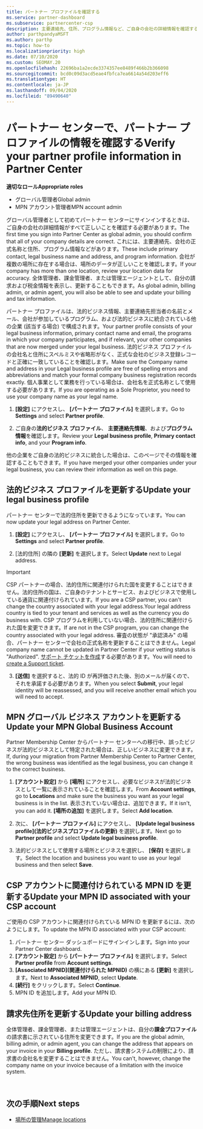 ```yaml
---
title: パートナー プロファイルを確認する
ms.service: partner-dashboard
ms.subservice: partnercenter-csp
description: 主要連絡先、住所、プログラム情報など、ご自身の会社の詳細情報を確認する方法について説明します。 また、法的住所や請求先住所を更新することもできます。
author: parthpandyaMSFT
ms.author: parthp
ms.topic: how-to
ms.localizationpriority: high
ms.date: 07/10/2020
ms.custom: SEOMAY.20
ms.openlocfilehash: 22696ba1a2ecde3374357ee8489f466b2b366098
ms.sourcegitcommit: bcd0c09d3acd5eae4fbfca7ea6614a54d203eff6
ms.translationtype: HT
ms.contentlocale: ja-JP
ms.lasthandoff: 09/04/2020
ms.locfileid: "89490640"
---
```

# <a name="verify-your-partner-profile-information-in-partner-center"></a><span data-ttu-id="8f06e-104">パートナー センターで、パートナー プロファイルの情報を確認する</span><span class="sxs-lookup"><span data-stu-id="8f06e-104">Verify your partner profile information in Partner Center</span></span>

<span data-ttu-id="8f06e-105">**適切なロール**</span><span class="sxs-lookup"><span data-stu-id="8f06e-105">**Appropriate roles**</span></span>

- <span data-ttu-id="8f06e-106">グローバル管理者</span><span class="sxs-lookup"><span data-stu-id="8f06e-106">Global admin</span></span>
- <span data-ttu-id="8f06e-107">MPN アカウント管理者</span><span class="sxs-lookup"><span data-stu-id="8f06e-107">MPN account admin</span></span>

<span data-ttu-id="8f06e-108">グローバル管理者として初めてパートナー センターにサインインするときは、ご自身の会社の詳細情報がすべて正しいことを確認する必要があります。</span><span class="sxs-lookup"><span data-stu-id="8f06e-108">The first time you sign into Partner Center as global admin, you should confirm that all of your company details are correct.</span></span> <span data-ttu-id="8f06e-109">これには、主要連絡先、会社の正式名称と住所、プログラム情報などがあります。</span><span class="sxs-lookup"><span data-stu-id="8f06e-109">These include primary contact, legal business name and address, and program information.</span></span> <span data-ttu-id="8f06e-110">会社が複数の場所に存在する場合は、場所のデータが正しいことを確認します。</span><span class="sxs-lookup"><span data-stu-id="8f06e-110">If your company has more than one location, review your location data for accuracy.</span></span> <span data-ttu-id="8f06e-111">全体管理者、課金管理者、または管理エージェントとして、自分の請求および税金情報を表示し、更新することもできます。</span><span class="sxs-lookup"><span data-stu-id="8f06e-111">As global admin, billing admin, or admin agent, you will also be able to see and update your billing and tax information.</span></span>

<span data-ttu-id="8f06e-112">パートナー プロファイルは、法的ビジネス情報、主要連絡先担当者の名前とメール、会社が参加しているプログラム、および法的ビジネスに統合されている他の企業 (該当する場合) で構成されます。</span><span class="sxs-lookup"><span data-stu-id="8f06e-112">Your partner profile consists of your legal business information, primary contact name and email, the programs in which your company participates, and if relevant, your other companies that are now merged under your legal business.</span></span> <span data-ttu-id="8f06e-113">法的ビジネス プロファイルの会社名と住所にスペルミスや省略形がなく、正式な会社のビジネス登録レコードと正確に一致していることを確認します。</span><span class="sxs-lookup"><span data-stu-id="8f06e-113">Make sure the Company name and address in your Legal business profile are free of spelling errors and abbreviations and match your formal company business registration records exactly.</span></span> <span data-ttu-id="8f06e-114">個人事業として業務を行っている場合は、会社名を正式名称として使用する必要があります。</span><span class="sxs-lookup"><span data-stu-id="8f06e-114">If you are operating as a Sole Proprietor, you need to use your company name as your legal name.</span></span>

1. <span data-ttu-id="8f06e-115">**[設定]** にアクセスし、 **[パートナー プロファイル]** を選択します。</span><span class="sxs-lookup"><span data-stu-id="8f06e-115">Go to **Settings** and select **Partner profile**.</span></span>

2. <span data-ttu-id="8f06e-116">ご自身の**法的ビジネス プロファイル**、 **主要連絡先情報**、および**プログラム情報**を確認します。</span><span class="sxs-lookup"><span data-stu-id="8f06e-116">Review your **Legal business profile**, **Primary contact info**, and your **Program info**.</span></span>

<span data-ttu-id="8f06e-117">他の企業をご自身の法的ビジネスに統合した場合は、このページでその情報を確認することもできます。</span><span class="sxs-lookup"><span data-stu-id="8f06e-117">If you have merged your other companies under your legal business, you can review their information as well on this page.</span></span>

## <a name="update-your-legal-business-profile"></a><span data-ttu-id="8f06e-118">法的ビジネス プロファイルを更新する</span><span class="sxs-lookup"><span data-stu-id="8f06e-118">Update your legal business profile</span></span>

<span data-ttu-id="8f06e-119">パートナー センターで法的住所を更新できるようになっています。</span><span class="sxs-lookup"><span data-stu-id="8f06e-119">You can now update your legal address on Partner Center.</span></span>

1. <span data-ttu-id="8f06e-120">**[設定]** にアクセスし、 **[パートナー プロファイル]** を選択します。</span><span class="sxs-lookup"><span data-stu-id="8f06e-120">Go to **Settings** and select **Partner profile**.</span></span> 

2. <span data-ttu-id="8f06e-121">[法的住所] の隣の **[更新]** を選択します。</span><span class="sxs-lookup"><span data-stu-id="8f06e-121">Select **Update** next to Legal address.</span></span> 

>[!Important]
><span data-ttu-id="8f06e-122">CSP パートナーの場合、法的住所に関連付けられた国を変更することはできません。法的住所の国は、ご自身のテナントとサービス、およびビジネスで使用している通貨に関連付けられています。</span><span class="sxs-lookup"><span data-stu-id="8f06e-122">If you are a CSP partner, you can't change the country associated with your legal address.Your legal address country is tied to your tenant and services as well as the currency you do business with.</span></span> <span data-ttu-id="8f06e-123">CSP プログラムを利用していない場合、法的住所に関連付けられた国を変更できます。</span><span class="sxs-lookup"><span data-stu-id="8f06e-123">If are not in the CSP program, you can change the country associated with your legal address.</span></span> <span data-ttu-id="8f06e-124">審査の状態が "承認済み" の場合、パートナー センターで会社の正式名称を更新することはできません。</span><span class="sxs-lookup"><span data-stu-id="8f06e-124">Legal company name cannot be updated in Partner Center if your vetting status is "Authorized".</span></span> <span data-ttu-id="8f06e-125">[サポート チケットを作成](https://partner.microsoft.com/dashboard/support/csp/servicerequests/create?stage=2&topicid=eb74583c-61b3-2124-bffc-00920e0ae772)する必要があります。</span><span class="sxs-lookup"><span data-stu-id="8f06e-125">You will need to [create a Support ticket](https://partner.microsoft.com/dashboard/support/csp/servicerequests/create?stage=2&topicid=eb74583c-61b3-2124-bffc-00920e0ae772).</span></span>

3. <span data-ttu-id="8f06e-126">**[送信]** を選択すると、法的 ID が再評価された後、別のメールが届くので、それを承諾する必要があります。</span><span class="sxs-lookup"><span data-stu-id="8f06e-126">When you select **Submit**, your legal identity will be reassessed, and you will receive another email which you will need to accept.</span></span>

## <a name="update-your-mpn-global-business-account"></a><span data-ttu-id="8f06e-127">MPN グローバル ビジネス アカウントを更新する</span><span class="sxs-lookup"><span data-stu-id="8f06e-127">Update your MPN Global Business Account</span></span>

<span data-ttu-id="8f06e-128">Partner Membership Center からパートナー センターへの移行中、誤ったビジネスが法的ビジネスとして特定された場合は、正しいビジネスに変更できます。</span><span class="sxs-lookup"><span data-stu-id="8f06e-128">If, during your migration from Partner Membership Center to Partner Center, the wrong business was identified as the legal business, you can change it to the correct business.</span></span>

1. <span data-ttu-id="8f06e-129">**[アカウント設定]** から **[場所]** にアクセスし、必要なビジネスが法的ビジネスとして一覧に表示されていることを確認します。</span><span class="sxs-lookup"><span data-stu-id="8f06e-129">From **Account settings**, go to **Locations** and make sure the business you want as your legal business is in the list.</span></span> <span data-ttu-id="8f06e-130">表示されていない場合は、追加できます。</span><span class="sxs-lookup"><span data-stu-id="8f06e-130">If it isn't, you can add it.</span></span> <span data-ttu-id="8f06e-131">**[場所の追加]** を選択します。</span><span class="sxs-lookup"><span data-stu-id="8f06e-131">Select **Add location**.</span></span>

2. <span data-ttu-id="8f06e-132">次に、 **[パートナー プロファイル]** にアクセスし、 **[Update legal business profile]\(法的ビジネスプロファイルの更新\)** を選択します。</span><span class="sxs-lookup"><span data-stu-id="8f06e-132">Next go to **Partner profile** and select **Update legal business profile**.</span></span>

3. <span data-ttu-id="8f06e-133">法的ビジネスとして使用する場所とビジネスを選択し、 **[保存]** を選択します。</span><span class="sxs-lookup"><span data-stu-id="8f06e-133">Select the location and business you want to use as your legal business and then select **Save**.</span></span>

## <a name="update-your-mpn-id-associated-with-your-csp-account"></a><span data-ttu-id="8f06e-134">CSP アカウントに関連付けられている MPN ID を更新する</span><span class="sxs-lookup"><span data-stu-id="8f06e-134">Update your MPN ID associated with your CSP account</span></span>

<span data-ttu-id="8f06e-135">ご使用の CSP アカウントに関連付けられている MPN ID を更新するには、次のようにします。</span><span class="sxs-lookup"><span data-stu-id="8f06e-135">To update the MPN ID associated with your CSP account:</span></span>

1. <span data-ttu-id="8f06e-136">パートナー センター ダッシュボードにサインインします。</span><span class="sxs-lookup"><span data-stu-id="8f06e-136">Sign into your Partner Center dashboard.</span></span>
1. <span data-ttu-id="8f06e-137">**[アカウント設定]** から **[パートナー プロファイル]** を選択します。</span><span class="sxs-lookup"><span data-stu-id="8f06e-137">Select **Partner profile** from **Account settings**.</span></span>
1. <span data-ttu-id="8f06e-138">**[Associated MPNID]\(関連付けられた MPNID\)** の横にある **[更新]** を選択します。</span><span class="sxs-lookup"><span data-stu-id="8f06e-138">Next to **Associated MPNID**, select **Update**.</span></span>
1. <span data-ttu-id="8f06e-139">**[続行]** をクリックします。</span><span class="sxs-lookup"><span data-stu-id="8f06e-139">Select **Continue**.</span></span>
1. <span data-ttu-id="8f06e-140">MPN ID を追加します。</span><span class="sxs-lookup"><span data-stu-id="8f06e-140">Add your MPN ID.</span></span>


## <a name="update-your-billing-address"></a><span data-ttu-id="8f06e-141">請求先住所を更新する</span><span class="sxs-lookup"><span data-stu-id="8f06e-141">Update your billing address</span></span>

<span data-ttu-id="8f06e-142">全体管理者、課金管理者、または管理エージェントは、自分の**課金プロファイル**の請求書に示されている住所を変更できます。</span><span class="sxs-lookup"><span data-stu-id="8f06e-142">If you are the global admin, billing admin, or admin agent, you can change the address that appears on your invoice in your **Billing profile**.</span></span> <span data-ttu-id="8f06e-143">ただし、請求書システムの制限により、請求書の会社名を変更することはできません。</span><span class="sxs-lookup"><span data-stu-id="8f06e-143">You can't, however, change the company name on your invoice because of a limitation with the invoice system.</span></span>

 
## <a name="next-steps"></a><span data-ttu-id="8f06e-144">次の手順</span><span class="sxs-lookup"><span data-stu-id="8f06e-144">Next steps</span></span>

- [<span data-ttu-id="8f06e-145">場所の管理</span><span class="sxs-lookup"><span data-stu-id="8f06e-145">Manage locations</span></span>](manage-locations.md)

